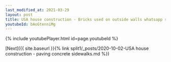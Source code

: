 ```yaml
---
last_modified_at: 2021-03-29
layout: post
title: USA house construction - Bricks used on outside walls whatsapp status
youtubeId: bAoGtenniMg
---
```


{% include youtubePlayer.html id=page.youtubeId %}

[Next]({{ site.baseurl }}{% link split1/_posts/2020-10-02-USA house construction - paving concrete sidewalks.md %})
